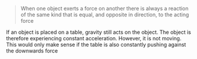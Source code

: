 
> When one object exerts a force on another there is always a reaction of the same kind that is equal, and opposite in direction, to the acting force

If an object is placed on a table, gravity still acts on the object. The object is therefore experiencing constant acceleration. However, it is not moving. This would only make sense if the table is also constantly pushing against the downwards force 